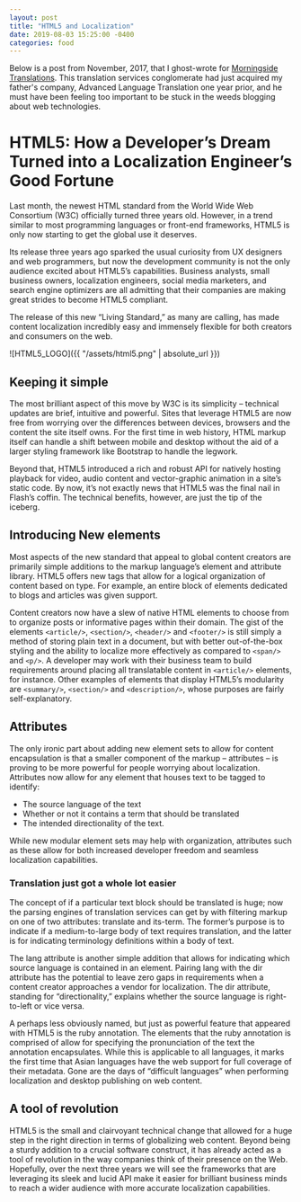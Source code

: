```yaml
---
layout: post
title: "HTML5 and Localization"
date: 2019-08-03 15:25:00 -0400
categories: food
---
```


Below is a post from November, 2017, that I ghost-wrote for [Morningside Translations](https://www.morningtrans.com/html5-how-a-developers-dream-turned-into-a-localization-engineers-good-fortune/). This translation services conglomerate had just acquired my father's company, Advanced Language Translation one year prior, and he must have been feeling too important to be stuck in the weeds blogging about web technologies.

# HTML5: How a Developer’s Dream Turned into a Localization Engineer’s Good Fortune

Last month, the newest HTML standard from the World Wide Web Consortium (W3C) officially turned three years old. However, in a trend similar to most programming languages or front-end frameworks, HTML5 is only now starting to get the global use it deserves.

Its release three years ago sparked the usual curiosity from UX designers and web programmers, but now the development community is not the only audience excited about HTML5’s capabilities. Business analysts, small business owners, localization engineers, social media marketers, and search engine optimizers are all admitting that their companies are making great strides to become HTML5 compliant.

The release of this new “Living Standard,” as many are calling, has made content localization incredibly easy and immensely flexible for both creators and consumers on the web.

![HTML5_LOGO]({{ "/assets/html5.png" | absolute_url }})


## Keeping it simple
The most brilliant aspect of this move by W3C is its simplicity – technical updates are brief, intuitive and powerful. Sites that leverage HTML5 are now free from worrying over the differences between devices, browsers and the content the site itself owns. For the first time in web history, HTML markup itself can handle a shift between mobile and desktop without the aid of a larger styling framework like Bootstrap to handle the legwork.

Beyond that, HTML5 introduced a rich and robust API for natively hosting playback for video, audio content and vector-graphic animation in a site’s static code. By now, it’s not exactly news that HTML5 was the final nail in Flash’s coffin. The technical benefits, however, are just the tip of the iceberg.



## Introducing New elements

Most aspects of the new standard that appeal to global content creators are primarily simple additions to the markup language’s element and attribute library. HTML5 offers new tags that allow for a logical organization of content based on type. For example, an entire block of elements dedicated to blogs and articles was given support.

Content creators now have a slew of native HTML elements to choose from to organize posts or informative pages within their domain. The gist of the elements `<article/>`, `<section/>`, `<header/>` and `<footer/>` is still simply a method of storing plain text in a document, but with better out-of-the-box styling and the ability to localize more effectively as compared to `<span/>` and `<p/>`. A developer may work with their business team to build requirements around placing all translatable content in `<article/>` elements, for instance. Other examples of elements that display HTML5’s modularity are `<summary/>`, `<section/>` and `<description/>`, whose purposes are fairly self-explanatory.



## Attributes

The only ironic part about adding new element sets to allow for content encapsulation is that a smaller component of the markup – attributes – is proving to be more powerful for people worrying about localization. Attributes now allow for any element that houses text to be tagged to identify:

* The source language of the text
* Whether or not it contains a term that should be translated
* The intended directionality of the text.

While new modular element sets may help with organization, attributes such as these allow for both increased developer freedom and seamless localization capabilities.



### Translation just got a whole lot easier

The concept of if a particular text block should be translated is huge; now the parsing engines of translation services can get by with filtering markup on one of two attributes: translate and its-term. The former’s purpose is to indicate if a medium-to-large body of text requires translation, and the latter is for indicating terminology definitions within a body of text.

The lang attribute is another simple addition that allows for indicating which source language is contained in an element. Pairing lang with the dir attribute has the potential to leave zero gaps in requirements when a content creator approaches a vendor for localization. The dir attribute, standing for “directionality,” explains whether the source language is right-to-left or vice versa.

A perhaps less obviously named, but just as powerful feature that appeared with HTML5 is the ruby annotation. The elements that the ruby annotation is comprised of allow for specifying the pronunciation of the text the annotation encapsulates. While this is applicable to all languages, it marks the first time that Asian languages have the web support for full coverage of their metadata. Gone are the days of “difficult languages” when performing localization and desktop publishing on web content.



## A tool of revolution

HTML5 is the small and clairvoyant technical change that allowed for a huge step in the right direction in terms of globalizing web content. Beyond being a sturdy addition to a crucial software construct, it has already acted as a tool of revolution in the way companies think of their presence on the Web. Hopefully, over the next three years we will see the frameworks that are leveraging its sleek and lucid API make it easier for brilliant business minds to reach a wider audience with more accurate localization capabilities.
